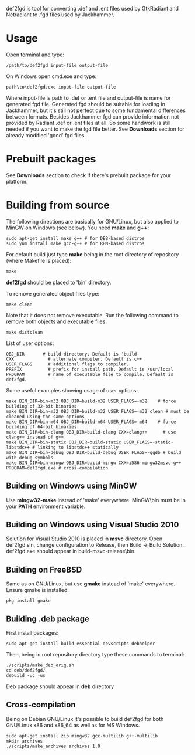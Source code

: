 def2fgd is tool for converting .def and .ent files used by GtkRadiant and Netradiant to .fgd files used by Jackhammer.

# Usage

Open terminal and type:

    /path/to/def2fgd input-file output-file

On Windows open cmd.exe and type:

    path\to\def2fgd.exe input-file output-file

Where input-file is path to .def or .ent file and output-file is name for generated fgd file. 
Generated fgd should be suitable for loading in Jackhammer, but it's still not perfect due to some fundamental differences between formats. Besides Jackhammer fgd can provide information not provided by Radiant .def or .ent files at all. So some handwork is still needed if you want to make the fgd file better. See **Downloads** section for already modified 'good' fgd files.

# Prebuilt packages

See **Downloads** section to check if there's prebuilt package for your platform.

# Building from source

The following directions are basically for GNU/Linux, but also applied to MinGW on Windows (see below).
You need **make** and **g++**:

    sudo apt-get install make g++ # for DEB-based distros
    sudo yum install make gcc-g++ # for RPM-based distros

For default build just type **make** being in the root directory of repository (where Makefile is placed):

    make

**def2fgd** should be placed to 'bin' directory.

To remove generated object files type:

    make clean

Note that it does not remove executable. Run the following command to remove both objects and executable files:

    make distclean

List of user options:

    OBJ_DIR       # build directory. Default is 'build'
    CXX             # alternate compiler. Default is c++
    USER_FLAGS      # additional flags to compiler.
    PREFIX          # prefix for install path. Default is /usr/local
    PROGRAM         # name of executable file to compile. Default is def2fgd.

Some useful examples showing usage of user options:

    make BIN_DIR=bin-m32 OBJ_DIR=build-m32 USER_FLAGS=-m32    # force building of 32-bit binaries
    make BIN_DIR=bin-m32 OBJ_DIR=build-m32 USER_FLAGS=-m32 clean # must be cleaned using the same options
    make BIN_DIR=bin-m64 OBJ_DIR=build-m64 USER_FLAGS=-m64    # force building of 64-bit binaries
    make BIN_DIR=bin-clang OBJ_DIR=build-clang CXX=clang++      # use clang++ instead of g++
    make BIN_DIR=bin-static OBJ_DIR=build-static USER_FLAGS=-static-libstdc++ # linking to libstdc++ statically
    make BIN_DIR=bin-debug OBJ_DIR=build-debug USER_FLAGS=-ggdb # build with debug symbols
    make BIN_DIR=bin-mingw OBJ_DIR=build-mingw CXX=i586-mingw32msvc-g++ PROGRAM=def2fgd.exe # cross-compilation

## Building on Windows using MinGW

Use **mingw32-make** instead of 'make' everywhere. MinGW\bin must be in your **PATH** environment variable.

## Building on Windows using Visual Studio 2010

Solution for Visual Studio 2010 is placed in **msvc** directory. Open def2fgd.sln, change configuration to Release, then Build -> Build Solution. def2fgd.exe should appear in build-msvc-release\bin.

## Building on FreeBSD

Same as on GNU/Linux, but use **gmake** instead of 'make' everywhere. Ensure gmake is installed:

    pkg install gmake

## Building .deb package

First install packages:

    sudo apt-get install build-essential devscripts debhelper 

Then, being in root repository directory type these commands to terminal:

    ./scripts/make_deb_orig.sh 
    cd deb/def2fgd/
    debuild -uc -us

Deb package should appear in **deb** directory

## Cross-compilation

Being on Debian GNU/Linux it's possible to build def2fgd for both GNU/Linux x86 and x86_64 as well as for MS Windows.

    sudo apt-get install zip mingw32 gcc-multilib g++-multilib
    mkdir archives
    ./scripts/make_archives archives 1.0
